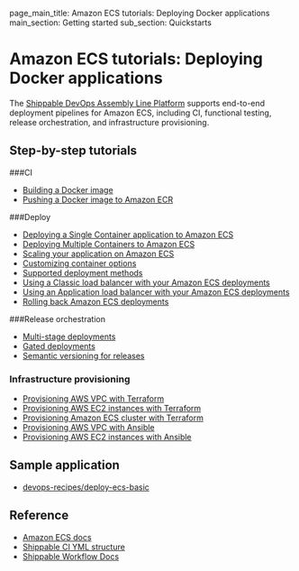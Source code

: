 page_main_title: Amazon ECS tutorials: Deploying Docker applications
main_section: Getting started
sub_section: Quickstarts

# Amazon ECS tutorials: Deploying Docker applications

The [Shippable DevOps Assembly Line Platform](/platform/overview/) supports end-to-end deployment pipelines for Amazon ECS, including CI, functional testing, release orchestration, and infrastructure provisioning.

## Step-by-step tutorials

###CI

* [Building a Docker image](/ci/build-docker-images/)
* [Pushing a Docker image to Amazon ECR](/ci/push-amazon-ecr/)

###Deploy

* [Deploying a Single Container application to Amazon ECS](/deploy/amazon-ecs/)
* [Deploying Multiple Containers to Amazon ECS](/deploy/continuous-delivery-multi-container-docker-application/)
* [Scaling your application on Amazon ECS](/deploy/amazon-ecs/#scaling-app-instances)
* [Customizing container options](/deploy/amazon-ecs/#customizing-container-options)
* [Supported deployment methods](/deploy/deployment-methods-overview/)
* [Using a Classic load balancer with your Amazon ECS deployments](/deploy/lb-amazon-ecs-classic/)
* [Using an Application load balancer with your Amazon ECS deployments](/deploy/lb-amazon-ecs-app/)
* [Rolling back Amazon ECS deployments](/deploy/rollback/)

###Release orchestration

* [Multi-stage deployments](/deploy/multi-stage-deployments/)
* [Gated deployments](/deploy/gated-deployments/)
* [Semantic versioning for releases](/release/single-component/)

### Infrastructure provisioning

* [Provisioning AWS VPC with Terraform](/provision/tutorial/provision-aws-vpc-terraform/)
* [Provisioning AWS EC2 instances with Terraform](/provision/tutorial/provision-aws-ec2-terraform/)
* [Provisioning Amazon ECS cluster with Terraform](/provision/tutorial/provision-aws-ecs-terraform/)
* [Provisioning AWS VPC with Ansible](/provision/tutorial/provision-aws-vpc-ansible/)
* [Provisioning AWS EC2 instances with Ansible](/provision/tutorial/provision-aws-ec2-ansible/)

## Sample application

* [devops-recipes/deploy-ecs-basic](https://github.com/devops-recipes/deploy-ecs-basic)

## Reference

* [Amazon ECS docs](https://aws.amazon.com/documentation/ecs/)
* [Shippable CI YML structure](/ci/yml-structure/)
* [Shippable Workflow Docs](/platform/overview/)

